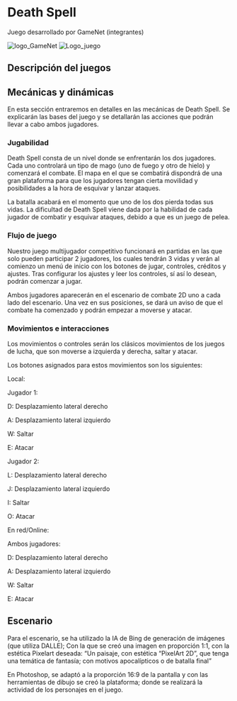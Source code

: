 # Death Spell
Juego desarrollado por GameNet (integrantes)

![logo_GameNet](https://github.com/Lsui14/jer-Grupo7/blob/7cdb6cb4aade57e0cdba2098bd5cba464702b21f/Im%C3%A1genes/logo_gamenet.png)
![Logo_juego](https://github.com/Lsui14/jer-Grupo7/blob/7cdb6cb4aade57e0cdba2098bd5cba464702b21f/Im%C3%A1genes/Logo_juego_final_p1.png)

## Descripción del juegos 

## Mecánicas y dinámicas
En esta sección entraremos en detalles en las mecánicas de Death Spell. Se explicarán las bases del juego y se detallarán las acciones que podrán llevar a cabo ambos jugadores. 
### Jugabilidad
Death Spell consta de un nivel donde se enfrentarán los dos jugadores. Cada uno controlará un tipo de mago (uno de fuego y otro de hielo) y comenzará el combate. El mapa en el que se combatirá dispondrá de una gran plataforma para que los jugadores tengan cierta movilidad y posibilidades a la hora de esquivar y lanzar ataques. 

La batalla acabará en el momento que uno de los dos pierda todas sus vidas. La dificultad de Death Spell viene dada por la habilidad de cada jugador de combatir y esquivar ataques, debido a que es un juego de pelea. 

### Flujo de juego
Nuestro juego multijugador competitivo funcionará en partidas en las que solo pueden participar 2 jugadores, los cuales tendrán 3 vidas y verán al comienzo un menú de inicio con los botones de jugar, controles, créditos y ajustes. Tras configurar los ajustes y leer los controles, sí así lo desean, podrán comenzar a jugar.  

Ambos jugadores aparecerán en el escenario de combate 2D uno a cada lado del escenario. Una vez en sus posiciones, se dará un aviso de que el combate ha comenzado y podrán empezar a moverse y atacar. 

### Movimientos e interacciones
Los movimientos o controles serán los clásicos movimientos de los juegos de lucha, que son moverse a izquierda y derecha, saltar y atacar. 

Los botones asignados para estos movimientos son los siguientes: 

Local: 

Jugador 1: 

  D: Desplazamiento lateral derecho 

  A: Desplazamiento lateral izquierdo 

  W: Saltar 

  E: Atacar 

Jugador 2: 

  L: Desplazamiento lateral derecho 

  J: Desplazamiento lateral izquierdo 

  I: Saltar 

  O: Atacar 

En red/Online: 

Ambos jugadores: 

  D: Desplazamiento lateral derecho 

  A: Desplazamiento lateral izquierdo 

  W: Saltar 

  E: Atacar 
## Escenario
Para el escenario, se ha utilizado la IA de Bing de generación de imágenes (que utiliza DALLE); Con la que se creó una imagen en proporción 1:1, con la estética Pixelart deseada: “Un paisaje, con estética “PixelArt 2D”, que tenga una temática de fantasía; con motivos apocalípticos o de batalla final” 

En Photoshop, se adaptó a la proporción 16:9 de la pantalla y con las herramientas de dibujo se creó la plataforma; donde se realizará la actividad de los personajes en el juego. 
